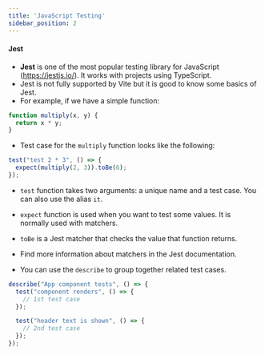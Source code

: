 ```yaml
---
title: 'JavaScript Testing'
sidebar_position: 2
---
```


#### Jest

- **Jest** is one of the most popular testing library for JavaScript (https://jestjs.io/). It works with projects using TypeScript.
- Jest is not fully supported by Vite but it is good to know some basics of Jest.
- For example, if we have a simple function:

```js
function multiply(x, y) {
  return x * y;
}
```
- Test case for the `multiply` function looks like the following:

```js
test("test 2 * 3", () => {
  expect(multiply(2, 3)).toBe(6);
});
```
- `test` function takes two arguments: a unique name and a test case. You can also use the alias `it`.
- `expect` function is used when you want to test some values. It is normally used with matchers.
- `toBe` is a Jest matcher that checks the value that function returns.
- Find more information about matchers in the Jest documentation.

- You can use the `describe` to group together related test cases.

```js
describe("App component tests", () => {
  test("component renders", () => {
    // 1st test case
  });

  test("header text is shown", () => {
    // 2nd test case
  });
});
```